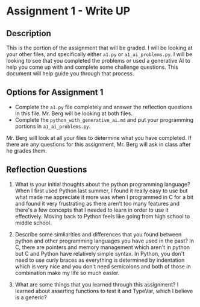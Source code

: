 # Assignment 1 - Write UP

## Description
This is the portion of the assignment that will be graded.  I will be looking at your other files, and specifically either `a1.py` or `a1_ai_problems.py`.  I will be looking to see that you completed the problems or used a generative AI to help you come up with and complete some challenge questions.  This document will help guide you through that process.

## Options for Assignment 1
- Complete the `a1.py` file completely and answer the reflection questions in this file.  Mr. Berg will be looking at both files.
- Complete the `python_with_generative_ai.md` and put your programming portions in `a1_ai_problems.py`.

Mr. Berg will look at all your files to determine what you have completed.  If there are any questions for this assignment, Mr. Berg will ask in class after he grades them.


## Reflection Questions

1. What is your initial thoughts about the python programming language?
When I first used Python last summer, I found it really easy to use but what made me appreciate it more was when I programmed in C for a bit and found it very frustrating as there aren't too many features and there's a few concepts that I needed to learn in order to use it effectively. Moving back to Python feels like going from high school to middle school.


2. Describe some similarities and differences that you found between python and other programming languages you have used in the past?
In C, there are pointers and memory management which aren't in python but C and Python have relatively simple syntax.
In Python, you don't need to use curly braces as everything is determined by indentation which is very nice and you don't need semicolons and both of those in combination make my life so much easier.


3. What are some things that you learned through this assignment?
I learned about asserting functions to test it and TypeVar, which I believe is a generic?